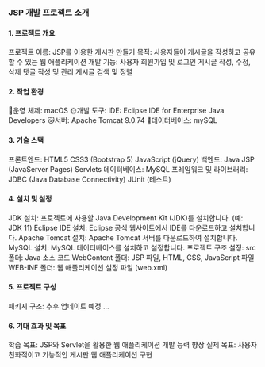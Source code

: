 ### JSP 개발 프로젝트 소개
#### 1. 프로젝트 개요
프로젝트 이름: JSP를 이용한 게시판 만들기
목적: 사용자들이 게시글을 작성하고 공유할 수 있는 웹 애플리케이션 개발
기능:
사용자 회원가입 및 로그인
게시글 작성, 수정, 삭제
댓글 작성 및 관리
게시글 검색 및 정렬
#### 2. 작업 환경
🍎운영 체제: macOS 
🌞개발 도구:
IDE: Eclipse IDE for Enterprise Java Developers 
🐱서버: Apache Tomcat 9.0.74 
🐬데이터베이스: mySQL 
#### 3. 기술 스택
프론트엔드:
HTML5
CSS3 (Bootstrap 5)
JavaScript (jQuery)
백엔드:
Java
JSP (JavaServer Pages)
Servlets
데이터베이스:
MySQL
프레임워크 및 라이브러리:
JDBC (Java Database Connectivity)
JUnit (테스트)
#### 4. 설치 및 설정
JDK 설치: 프로젝트에 사용할 Java Development Kit (JDK)를 설치합니다. (예: JDK 11)
Eclipse IDE 설치: Eclipse 공식 웹사이트에서 IDE를 다운로드하고 설치합니다.
Apache Tomcat 설치: Apache Tomcat 서버를 다운로드하여 설치합니다.
MySQL 설치: MySQL 데이터베이스를 설치하고 설정합니다.
프로젝트 구조 설정:
src 폴더: Java 소스 코드
WebContent 폴더: JSP 파일, HTML, CSS, JavaScript 파일
WEB-INF 폴더: 웹 애플리케이션 설정 파일 (web.xml)
#### 5. 프로젝트 구성
패키지 구조:
추후 업데이트 예정 ...
#### 6. 기대 효과 및 목표
학습 목표: JSP와 Servlet을 활용한 웹 애플리케이션 개발 능력 향상
실제 목표: 사용자 친화적이고 기능적인 게시판 웹 애플리케이션 구현
